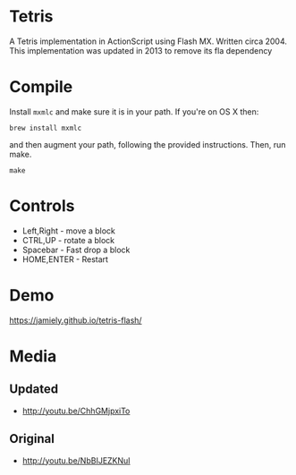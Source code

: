 # Tetris

A Tetris implementation in ActionScript using Flash MX. Written circa 2004. 
This implementation was updated in 2013 to remove its fla dependency

# Compile

Install `mxmlc` and make sure it is in your path. If you're on OS X
then:

    brew install mxmlc

and then augment your path, following the provided instructions. Then,
run make.

    make

# Controls

* Left,Right - move a block
* CTRL,UP - rotate a block
* Spacebar - Fast drop a block
* HOME,ENTER - Restart

# Demo

https://jamiely.github.io/tetris-flash/

# Media

## Updated

* http://youtu.be/ChhGMjpxiTo

## Original

* http://youtu.be/NbBIJEZKNuI


